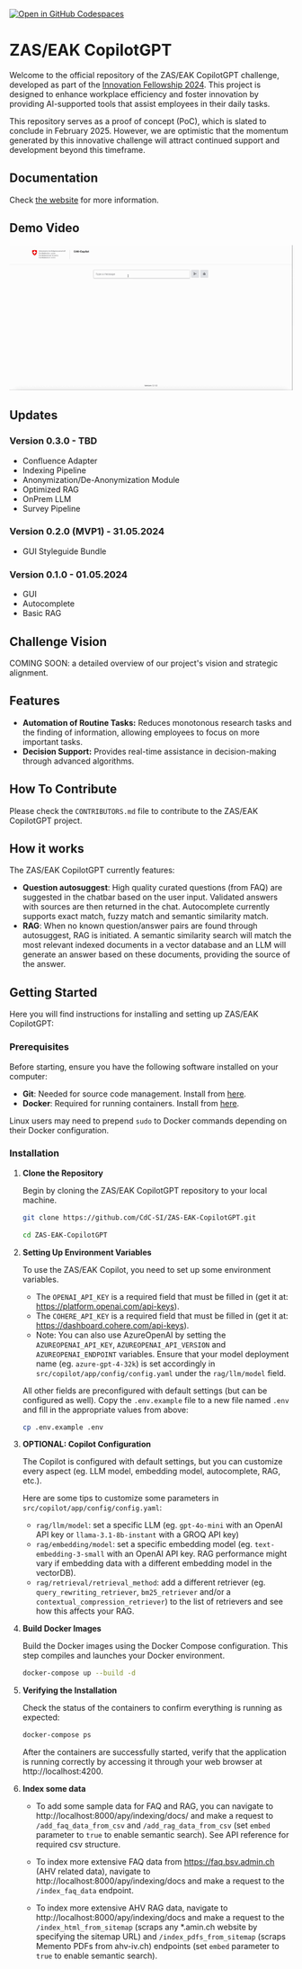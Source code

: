 [![Open in GitHub Codespaces](https://github.com/codespaces/badge.svg)](https://codespaces.new/CdC-SI/eak-copilot)


# ZAS/EAK CopilotGPT

Welcome to the official repository of the ZAS/EAK CopilotGPT challenge, developed as part of the [Innovation Fellowship 2024](https://www.innovationfellowship.ch/). This project is designed to enhance workplace efficiency and foster innovation by providing AI-supported tools that assist employees in their daily tasks.

This repository serves as a proof of concept (PoC), which is slated to conclude in February 2025. However, we are optimistic that the momentum generated by this innovative challenge will attract continued support and development beyond this timeframe.

## Documentation

Check [the website](https://cdc-si.github.io/ZAS-EAK-CopilotGPT/) for more information.

## Demo Video
![45-sec demo video that shows features autocomplete and RAG from the first prototype.](/demo-video.gif)

## Updates

### Version 0.3.0 - TBD
- Confluence Adapter
- Indexing Pipeline
- Anonymization/De-Anonymization Module
- Optimized RAG
- OnPrem LLM
- Survey Pipeline

### Version 0.2.0 (MVP1) - 31.05.2024
- GUI Styleguide Bundle

### Version 0.1.0 - 01.05.2024
- GUI
- Autocomplete
- Basic RAG

## Challenge Vision

COMING SOON: a detailed overview of our project's vision and strategic alignment.

## Features

- **Automation of Routine Tasks:** Reduces monotonous research tasks and the finding of information, allowing employees to focus on more important tasks.
- **Decision Support:** Provides real-time assistance in decision-making through advanced algorithms.

## How To Contribute

Please check the ```CONTRIBUTORS.md``` file to contribute to the ZAS/EAK CopilotGPT project.

## How it works

The ZAS/EAK CopilotGPT currently features:
- **Question autosuggest**: High quality curated questions (from FAQ) are suggested in the chatbar based on the user input. Validated answers with sources are then returned in the chat. Autocomplete currently supports exact match, fuzzy match and semantic similarity match.
- **RAG**: When no known question/answer pairs are found through autosuggest, RAG is initiated. A semantic similarity search will match the most relevant indexed documents in a vector database and an LLM will generate an answer based on these documents, providing the source of the answer.

## Getting Started

Here you will find instructions for installing and setting up ZAS/EAK CopilotGPT:

### Prerequisites

Before starting, ensure you have the following software installed on your computer:
- **Git**: Needed for source code management. Install from [here](https://git-scm.com/downloads).
- **Docker**: Required for running containers. Install from [here](https://docs.docker.com/get-docker/).

Linux users may need to prepend `sudo` to Docker commands depending on their Docker configuration.

### Installation

1. **Clone the Repository**

   Begin by cloning the ZAS/EAK CopilotGPT repository to your local machine.

   ```bash
   git clone https://github.com/CdC-SI/ZAS-EAK-CopilotGPT.git
   ```

   ```bash
   cd ZAS-EAK-CopilotGPT
   ```

2. **Setting Up Environment Variables**

    To use the ZAS/EAK Copilot, you need to set up some environment variables.

    - The `OPENAI_API_KEY` is a required field that must be filled in (get it at: https://platform.openai.com/api-keys).
    - The `COHERE_API_KEY` is a required field that must be filled in (get it at: https://dashboard.cohere.com/api-keys).
    - Note: You can also use AzureOpenAI by setting the `AZUREOPENAI_API_KEY`, `AZUREOPENAI_API_VERSION` and `AZUREOPENAI_ENDPOINT` variables. Ensure that your model deployment name (eg. `azure-gpt-4-32k`) is set accordingly in `src/copilot/app/config/config.yaml` under the `rag/llm/model` field.

    All other fields are preconfigured with default settings (but can be configured as well).  Copy the `.env.example` file to a new file named `.env` and fill in the appropriate values from above:

    ```bash
    cp .env.example .env
    ```

3. **OPTIONAL: Copilot Configuration**

    The Copilot is configured with default settings, but you can customize every aspect (eg. LLM model, embedding model, autocomplete, RAG, etc.).

    Here are some tips to customize some parameters in `src/copilot/app/config/config.yaml`:

    - `rag/llm/model`: set a specific LLM (eg. `gpt-4o-mini` with an OpenAI API key or `llama-3.1-8b-instant` with a GROQ API key)
    - `rag/embedding/model`: set a specific embedding model (eg. `text-embedding-3-small` with an OpenAI API key. RAG performance might vary if embedding data with a different embedding model in the vectorDB).
    - `rag/retrieval/retrieval_method`: add a different retriever (eg. `query_rewriting_retriever`, `bm25_retriever` and/or a `contextual_compression_retriever`)  to the list of retrievers and see how this affects your RAG.

4. **Build Docker Images**

    Build the Docker images using the Docker Compose configuration. This step compiles and launches your Docker environment.

    ```bash docker
    docker-compose up --build -d
    ```
5. **Verifying the Installation**

    Check the status of the containers to confirm everything is running as expected:
    ```bash
    docker-compose ps
    ```
    After the containers are successfully started, verify that the application is running correctly by accessing it through your web browser at http://localhost:4200.

6. **Index some data**

    - To add some sample data for FAQ and RAG, you can navigate to http://localhost:8000/apy/indexing/docs/ and make a request to ```/add_faq_data_from_csv``` and ```/add_rag_data_from_csv``` (set ```embed``` parameter to ```true``` to enable semantic search). See API reference for required csv structure.

    - To index more extensive FAQ data from https://faq.bsv.admin.ch (AHV related data), navigate to http://localhost:8000/apy/indexing/docs and make a request to the ```/index_faq_data``` endpoint.

    - To index more extensive AHV RAG data, navigate to http://localhost:8000/apy/indexing/docs and make a request to the ```/index_html_from_sitemap``` (scraps any *.amin.ch website by specifying the sitemap URL) and ```/index_pdfs_from_sitemap``` (scraps Memento PDFs from ahv-iv.ch) endpoints (set ```embed``` parameter to ```true``` to enable semantic search).
